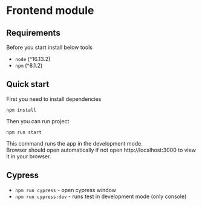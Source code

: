 # Frontend module

## Requirements
Before you start install below tools
- `node` (^16.13.2)
- `npm` (^8.1.2)

## Quick start
First you need to install dependencies
```
npm install
```

Then you can run project
```
npm run start
```
This command runs the app in the development mode.\
Browser should open automatically if not
open http://localhost:3000 to view it in your browser.

## Cypress

 - `npm run cypress` - open cypress window
 - `npm run cypress:dev` - runs test in development mode (only console)
